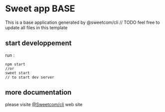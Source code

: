 # Sweet app BASE

This is a base application generated by @sweetcom/cli
// TODO feel free to update all files in this template
 
## start developpement

run : 
~~~
npm start 
//or
sweet start 
// to start dev server
~~~


## more documentation 
please visite [@Sweetcom/cli](http://cli.sweetcom75.fr) web site
